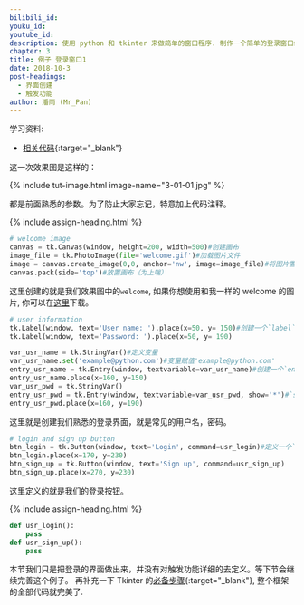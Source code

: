 ```yaml
---
bilibili_id: 
youku_id: 
youtube_id: 
description: 使用 python 和 tkinter 来做简单的窗口程序. 制作一个简单的登录窗口练习.
chapter: 3
title: 例子 登录窗口1
date: 2018-10-3
post-headings:
  - 界面创建
  - 触发功能
author: 潘雨 (Mr_Pan)
---
```


学习资料:
  * [相关代码](https://github.com/wangliyao518/tutorials/tree/master/tkinterTUT/tk13_login_example){:target="_blank"}


这一次效果图是这样的：

{% include tut-image.html image-name="3-01-01.jpg" %}

都是前面熟悉的参数。为了防止大家忘记，特意加上代码注释。





{% include assign-heading.html %}

```python
# welcome image
canvas = tk.Canvas(window, height=200, width=500)#创建画布
image_file = tk.PhotoImage(file='welcome.gif')#加载图片文件
image = canvas.create_image(0,0, anchor='nw', image=image_file)#将图片置于画布上
canvas.pack(side='top')#放置画布（为上端）
```

这里创建的就是我们效果图中的`welcome`, 如果你想使用和我一样的 welcome 的图片, 你可以在[这里](/static/results/tkinter/3-01-02.gif)下载。

```python
# user information
tk.Label(window, text='User name: ').place(x=50, y= 150)#创建一个`label`名为`User name: `置于坐标（50,150）
tk.Label(window, text='Password: ').place(x=50, y= 190)

var_usr_name = tk.StringVar()#定义变量
var_usr_name.set('example@python.com')#变量赋值'example@python.com'
entry_usr_name = tk.Entry(window, textvariable=var_usr_name)#创建一个`entry`，显示为变量`var_usr_name`即图中的`example@python.com`
entry_usr_name.place(x=160, y=150)
var_usr_pwd = tk.StringVar()
entry_usr_pwd = tk.Entry(window, textvariable=var_usr_pwd, show='*')#`show`这个参数将输入的密码变为`***`的形式
entry_usr_pwd.place(x=160, y=190)
```

这里就是创建我们熟悉的登录界面，就是常见的用户名，密码。

```python
# login and sign up button
btn_login = tk.Button(window, text='Login', command=usr_login)#定义一个`button`按钮，名为`Login`,触发命令为`usr_login`
btn_login.place(x=170, y=230)
btn_sign_up = tk.Button(window, text='Sign up', command=usr_sign_up)
btn_sign_up.place(x=270, y=230)
```

这里定义的就是我们的登录按钮。








{% include assign-heading.html %}

```python
def usr_login():
    pass
def usr_sign_up():
    pass
```

本节我们只是把登录的界面做出来，并没有对触发功能详细的去定义。等下节会继续完善这个例子。
再补充一下 Tkinter 的[必备步骤](https://github.com/wangliyao518/tutorials/tree/master/tkinterTUT/tk13_login_example){:target="_blank"},
整个框架的全部代码就完美了.